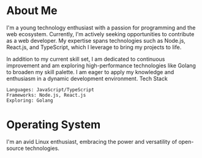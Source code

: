 # About Me

I'm a young technology enthusiast with a passion for programming and the web ecosystem. Currently, I'm actively seeking opportunities to contribute as a web developer. My expertise spans technologies such as Node.js, React.js, and TypeScript, which I leverage to bring my projects to life.

In addition to my current skill set, I am dedicated to continuous improvement and am exploring high-performance technologies like Golang to broaden my skill palette. I am eager to apply my knowledge and enthusiasm in a dynamic development environment.
Tech Stack

    Languages: JavaScript/TypeScript
    Frameworks: Node.js, React.js
    Exploring: Golang

# Operating System

I'm an avid Linux enthusiast, embracing the power and versatility of open-source technologies.


